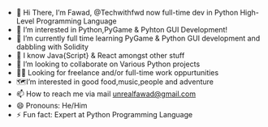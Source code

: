 - 👋 Hi There, I’m Fawad, @Techwithfwd now full-time dev in Python High-Level Programming Language
- 👀 I’m interested in Python,PyGame & Pyhton GUI Development! 
- 🌱 I’m currently full time learning PyGame & Python GUI development and dabbling with Solidity
- 🚀 I know Java{Script} & React amongst other stuff
- 💞️ I’m looking to collaborate on Various Python projects
- 🕵️‍♂️ Looking for freelance and/or full-time work oppurtunities
- 🗺️I’m interested in good food,music,people and adventure
- 📫 How to reach me via mail unrealfawad@gmail.com
- 😄 Pronouns: He/Him
- ⚡ Fun fact: Expert at Python Programming Language
